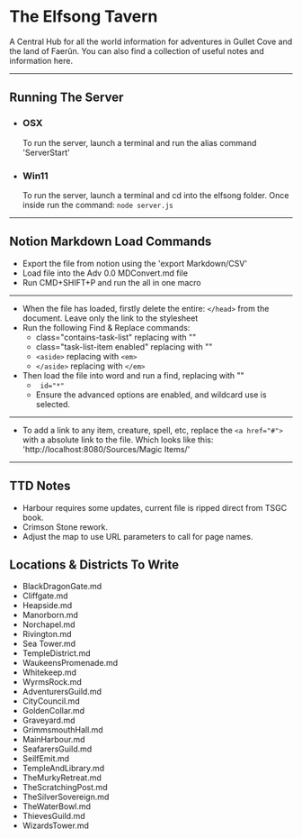 # The Elfsong Tavern

A Central Hub for all the world information for adventures in Gullet Cove and the land of Faerûn. You can also find a collection of useful notes and information here.

---

## Running The Server

- ### OSX
  To run the server, launch a terminal and run the alias command 'ServerStart'
- ### Win11
  To run the server, launch a terminal and cd into the elfsong folder. Once inside run the command: `node server.js`

---

## Notion Markdown Load Commands

- Export the file from notion using the 'export Markdown/CSV'
- Load file into the Adv 0.0 MDConvert.md file
- Run CMD+SHIFT+P and run the all in one macro

---

- When the file has loaded, firstly delete the entire: `</head>` from the document. Leave only the link to the stylesheet
- Run the following Find & Replace commands:
  - class="contains-task-list" replacing with ""
  - class="task-list-item enabled" replacing with ""
  - `<aside>` replacing with `<em>`
  - `</aside>` replacing with `</em>`
- Then load the file into word and run a find, replacing with ""
  - ` id="*"`
  - Ensure the advanced options are enabled, and wildcard use is selected.

---

- To add a link to any item, creature, spell, etc, replace the `<a href="#">` with a absolute link to the file. Which looks like this:
  'http://localhost:8080/Sources/Magic Items/'

---

## TTD Notes

- Harbour requires some updates, current file is ripped direct from TSGC book.
- Crimson Stone rework.
- Adjust the map to use URL parameters to call for page names.

## Locations & Districts To Write

- BlackDragonGate.md
- Cliffgate.md
- Heapside.md
- Manorborn.md
- Norchapel.md
- Rivington.md
- Sea Tower.md
- TempleDistrict.md
- WaukeensPromenade.md
- Whitekeep.md
- WyrmsRock.md
- AdventurersGuild.md
- CityCouncil.md
- GoldenCollar.md
- Graveyard.md
- GrimmsmouthHall.md
- MainHarbour.md
- SeafarersGuild.md
- SeilfEmit.md
- TempleAndLibrary.md
- TheMurkyRetreat.md
- TheScratchingPost.md
- TheSilverSovereign.md
- TheWaterBowl.md
- ThievesGuild.md
- WizardsTower.md
